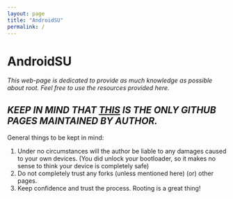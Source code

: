 ```yaml
---
layout: page
title: "AndroidSU"
permalink: /
---
```


# AndroidSU

*This web-page is dedicated to provide as much knowledge as possible about root. Feel free to use the resources provided here.*

## ***KEEP IN MIND THAT [THIS](https://csral.github.io/AndroidSU/) IS THE ONLY GITHUB PAGES MAINTAINED BY AUTHOR.***

General things to be kept in mind:
1. Under no circumstances will the author be liable to any damages caused to your own devices. (You did unlock your bootloader, so it makes no sense to think your device is completely safe)
2. Do not completely trust any forks (unless mentioned here) (or) other pages.
3. Keep confidence and trust the process. Rooting is a great thing!
